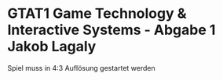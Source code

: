 # GTAT1 Game Technology & Interactive Systems - Abgabe 1 Jakob Lagaly
Spiel muss in 4:3 Auflösung gestartet werden